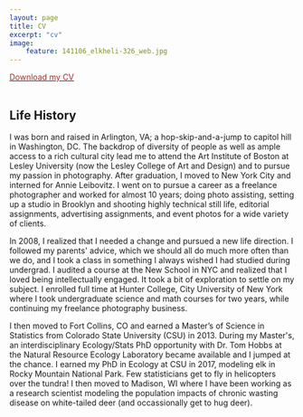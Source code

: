 ```yaml
---
layout: page
title: CV
excerpt: "cv"
image:
    feature: 141106_elkheli-326_web.jpg
---
```


<a href="/images/1909_Ketz_CV.pdf" download> <font color="brown">Download my CV</font> </a>
<br/><br/>

## Life History

I was born and raised in Arlington, VA; a hop-skip-and-a-jump to capitol hill in Washington, DC. The backdrop of diversity of people as well as ample access to a rich cultural city lead me to attend the Art Institute of Boston at Lesley University (now the Lesley College of Art and Design) and to pursue my passion in photography. After graduation, I moved to New York City and interned for Annie Leibovitz. I went on to pursue a career as a freelance photographer and worked for almost 10 years; doing photo assisting, setting up a studio in Brooklyn and shooting highly technical still life, editorial assignments, advertising assignments, and event photos for a wide variety of clients.

In 2008, I realized that I needed a change and pursued a new life direction. I followed my parents' advice, which we should all do much more often than we do, and I took a class in something I always wished I had studied during undergrad. I audited a course at the New School in NYC and realized that I loved being intellectually engaged. It took a bit of exploration to settle on my subject. I enrolled full time at Hunter College, City University of New York where I took undergraduate science and math courses for two years, while continuing my freelance photography business.

I then moved to Fort Collins, CO and earned a Master’s of Science in Statistics from Colorado State University (CSU) in 2013. During my Master's, an interdisciplinary Ecology/Stats PhD opportunity with Dr. Tom Hobbs at the Natural Resource Ecology Laboratory became available and I jumped at the chance. I earned my PhD in Ecology at CSU in 2017, modeling elk in Rocky Mountain National Park. Few statisticians get to fly in helicopters over the tundra! I then moved to Madison, WI where I have been working as a research scientist modeling the population impacts of chronic wasting disease on white-tailed deer (and occassionally get to hug deer).
